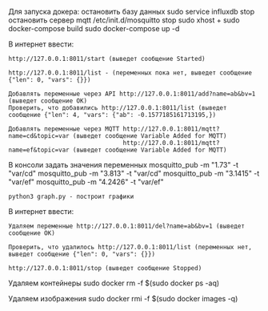 Для запуска докера:
    остановить базу данных
    sudo service influxdb stop
    остановить сервер mqtt
    /etc/init.d/mosquitto stop
    sudo xhost +
    sudo docker-compose build
    sudo docker-compose up -d

В интернет ввести:

    http://127.0.0.1:8011/start (выведет сообщение Started)

    http://127.0.0.1:8011/list - (переменных пока нет, выведет сообщение {"len": 0, "vars": {}})

    Добавлять переменные через API http://127.0.0.1:8011/add?name=ab&bv=1 (выведет сообщение OK) 
    Проверить, что добавились http://127.0.0.1:8011/list (выведет сообщение {"len": 4, "vars": {"ab": -0.1577185161713195,})
    
    Добавлять переменные через MQTT http://127.0.0.1:8011/mqtt?name=cd&topic=var (выведет сообщение Variable Added for MQTT) 
                                    http://127.0.0.1:8011/mqtt?name=ef&topic=var (выведет сообщение Variable Added for MQTT) 

В консоли задать значения переменных mosquitto_pub -m "1.73" -t "var/cd"   mosquitto_pub -m "3.813" -t "var/cd"
                                     mosquitto_pub -m "3.1415" -t "var/ef"   mosquitto_pub -m "4.2426" -t "var/ef"

    python3 graph.py - построит графики

В интернет ввести:

    Удаляем переменные http://127.0.0.1:8011/del?name=ab&bv=1 (выведет сообщение OK) 
    
    Проверить, что удалилось http://127.0.0.1:8011/list (переменных нет, выведет сообщение {"len": 0, "vars": {}})
    
    http://127.0.0.1:8011/stop (выведет сообщение Stopped)

Удаляем контейнеры sudo docker rm -f $(sudo docker ps -aq)

Удаляем изображения sudo docker rmi -f $(sudo docker images -q)

